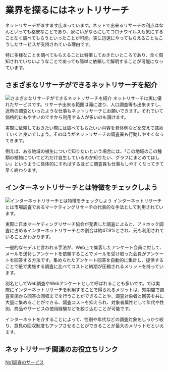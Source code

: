 # 業界を探るにはネットリサーチ

ネットリサーチがますます広まっています。ネットで出来るリサーチの利点はなんといっても格安なことであり、家にいがならにしてコロナウイルスも気にすることなく調べてもらうといったことが可能。実に迅速にやってもらえることもこうしたサービスが支持されている理由です。

特に多様なことを調べてもらえることは特筆しておきたいところであり、全く周知されていないようなことであっても簡単に依頼して解明することが可能になっています。

## さまざまなリサーチができるネットリサーチを紹介

![さまざまなリサーチができるネットリサーチを紹介](https://www.tidemicrofluidics.com/images/image1.png)
ネットリサーチは実に優れたサービスです。リサーチ出来る範囲は滝に渡り、人口調査等も出来ますし、近所の調査といったような仕事もネットリサーチにお願いできます。それでいて価格的にもやすいのですから利用する人が多いのも頷けます。

実際に依頼しておきたい際には調べてもらたいい内容を具体例などを交えて詰めていくと良いでしょう。そのほうがネットリサーチの調査員も行動しやすくなってきます。

例えば、ある地域の植生について知りたいという場合には、「この地域のこの種類の植物についてどれだけ自生しているのか知りたい、グラフにまとめてほしい」というように具体的にすればするほどに調査員も仕事もしやすくなってきて早く終わります。

## インターネットリサーチとは特徴をチェックしよう

![インターネットリサーチとは特徴をチェックしよう](https://www.tidemicrofluidics.com/images/image2.png)
インターネットリサーチとは市場調査であるマーケティングリサーチの代表的な手法として利用されています。

実際に日本マーケティングリサーチ協会が発表した調査によると、アドホック調査に占めるインターネットリサーチとの割合は約47.9%とされ、元も利用されていることがわかります。

一般的なモデルと言われる手法が、Web上で集客したアンケート会員に対して、メールを送付しアンケートを依頼することでメールを受け取った会員がアンケートを回答する方法です。集められたアンケート回答を自動的に集計し、提供することで紙で実施する調査に比べてコストと納期が圧縮されるメリットを持っています。

別名としてWeb調査やWebアンケートとして呼ばれることも多いです。では実際にインターネットリサーチを利用することで得られるメリットは、短期間で調査実施から回答の回収までを行うことができることや、調査対象者と回答を共に大量に集めることができる、調査コストを抑えられ、対象者属性として年代や性別、商品やサービスの使用経験などを絞り込むことが可能です。

インターネットを介することによって、性別や年代などの調査対象をしっかり絞り、意見の回収制度もアップさせることができることが最大のメリットだといえます。

## ネットリサーチ関連のお役立ちリンク

[No1調査のサービス](https://trend-research.jp/no1research/)
